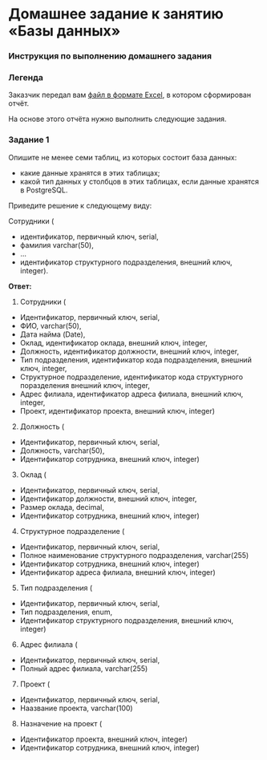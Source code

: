 # Домашнее задание к занятию «Базы данных»

### Инструкция по выполнению домашнего задания

### Легенда

Заказчик передал вам [файл в формате Excel](https://github.com/netology-code/sdb-homeworks/blob/main/resources/hw-12-1.xlsx), в котором сформирован отчёт. 

На основе этого отчёта нужно выполнить следующие задания.

### Задание 1

Опишите не менее семи таблиц, из которых состоит база данных:

- какие данные хранятся в этих таблицах;
- какой тип данных у столбцов в этих таблицах, если данные хранятся в PostgreSQL.

Приведите решение к следующему виду:

Сотрудники (

- идентификатор, первичный ключ, serial,
- фамилия varchar(50),
- ...
- идентификатор структурного подразделения, внешний ключ, integer).

**Ответ:**


1. Сотрудники (

- Идентификатор, первичный ключ, serial,
- ФИО, varchar(50),
- Дата найма (Date),
- Оклад, идентификатор оклада, внешний ключ, integer,
- Должность, идентификатор должности, внешний ключ, integer,
- Тип подразделения, идентификатор кода подразделения, внешний ключ, integer,
- Структурное подразделение, идентификатор кода структурного поразделения внешний ключ, integer,
- Адрес филиала, идентификатор адреса филиала, внешний ключ, integer,
- Проект, идентификатор проекта, внешний ключ, integer)

2. Должность (

- Идентификатор, первичный ключ, serial,
- Должность, varchar(50),
- Идентификатор сотрудника, внешний ключ, integer)

3. Оклад (

- Идентификатор, первичный ключ, serial,
- Идентификатор должности, внешний ключ, integer,
- Размер оклада, decimal,
- Идентификатор сотрудника, внешний ключ, integer)

4. Структурное подразделение (

- Идентификатор, первичный ключ, serial,
- Полное наименование структурного подразделения, varchar(255)
- Идентификатор сотрудника, внешний ключ, integer)
- Идентификатор адреса филиала, внешний ключ, integer)

5. Тип подразделения (

- Идентификатор, первичный ключ, serial,
- Тип подразделения, enum,
- Идентификатор структурного подразделения, внешний ключ, integer)

6. Адрес филиала (

- Идентификатор, первичный ключ, serial,
- Полный адрес филиала, varchar(255)

7. Проект (

- Идентификатор, первичный ключ, serial,
- Наазвание проекта, varchar(100)

8. Назначение на проект (

- Идентификатор проекта, внешний ключ, integer)
- Идентификатор сотрудника, внешний ключ, integer)


